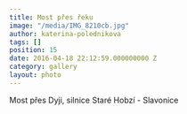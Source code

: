 ```yaml
---
title: Most přes řeku
image: "/media/IMG_8210cb.jpg"
author: katerina-polednikova
tags: []
position: 15
date: 2016-04-18 22:12:59.000000000 Z
category: gallery
layout: photo
---
```

Most přes Dyji, silnice Staré Hobzí - Slavonice

